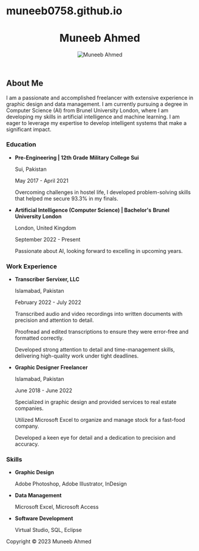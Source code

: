# muneeb0758.github.io

<!DOCTYPE html>
<html>
<head>
  <title>Muneeb Ahmed</title>
  <link rel="stylesheet" href="style.css">
</head>
<body>
  <header>
    <h1>Muneeb Ahmed</h1>
    <img src="https://upload.wikimedia.org/wikipedia/commons/thumb/a/a3/Portrait_Placeholder.svg/1200px-Portrait_Placeholder.svg.png" alt="Muneeb Ahmed">
  </header>
  <main>
    <h2>About Me</h2>
    <p>I am a passionate and accomplished freelancer with extensive experience in graphic design and data management. I am currently pursuing a degree in Computer Science (AI) from Brunel University London, where I am developing my skills in artificial intelligence and machine learning. I am eager to leverage my expertise to develop intelligent systems that make a significant impact.</p>
    <h3>Education</h3>
    <ul>
      <li>
        <strong>Pre-Engineering | 12th Grade</strong>
        <strong>Military College Sui</strong>
        <p>Sui, Pakistan</p>
        <p>May 2017 - April 2021</p>
        <p>Overcoming challenges in hostel life, I developed problem-solving skills that helped me secure 93.3% in my finals.</p>
      </li>
      <li>
        <strong>Artificial Intelligence (Computer Science) | Bachelor's</strong>
        <strong>Brunel University London</strong>
        <p>London, United Kingdom</p>
        <p>September 2022 - Present</p>
        <p>Passionate about AI, looking forward to excelling in upcoming years.</p>
      </li>
    </ul>
    <h3>Work Experience</h3>
    <ul>
      <li>
        <strong>Transcriber</strong>
        <strong>Servixer, LLC</strong>
        <p>Islamabad, Pakistan</p>
        <p>February 2022 - July 2022</p>
        <p>Transcribed audio and video recordings into written documents with precision and attention to detail.</p>
        <p>Proofread and edited transcriptions to ensure they were error-free and formatted correctly.</p>
        <p>Developed strong attention to detail and time-management skills, delivering high-quality work under tight deadlines.</p>
      </li>
      <li>
        <strong>Graphic Designer</strong>
        <strong>Freelancer</strong>
        <p>Islamabad, Pakistan</p>
        <p>June 2018 - June 2022</p>
        <p>Specialized in graphic design and provided services to real estate companies.</p>
        <p>Utilized Microsoft Excel to organize and manage stock for a fast-food company.</p>
        <p>Developed a keen eye for detail and a dedication to precision and accuracy.</p>
      </li>
    </ul>
    <h3>Skills</h3>
    <ul>
      <li>
        <strong>Graphic Design</strong>
        <p>Adobe Photoshop, Adobe Illustrator, InDesign</p>
      </li>
      <li>
        <strong>Data Management</strong>
        <p>Microsoft Excel, Microsoft Access</p>
      </li>
      <li>
        <strong>Software Development</strong>
        <p>Virtual Studio, SQL, Eclipse</p>
      </li>
    </ul>
  </main>
  <footer>
    <p>Copyright &copy; 2023 Muneeb Ahmed</p>
  </footer>
</body>
</html>
